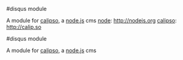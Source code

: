 [node]: http://nodejs.org

[calipso]: http://calip.so

#disqus module

A module for [calipso][calipso], a [node.js][node] cms
[node]: http://nodejs.org
[calipso]: http://calip.so

#disqus module

A module for [calipso][calipso], a [node.js][node] cms
